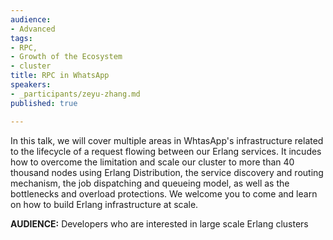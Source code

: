 ```yaml
---
audience:
- Advanced
tags:
- RPC,
- Growth of the Ecosystem
- cluster
title: RPC in WhatsApp
speakers:
- _participants/zeyu-zhang.md
published: true

---
```

In this talk, we will cover multiple areas in WhtasApp's infrastructure related to the lifecycle of a request flowing between our Erlang services. It incudes how to overcome the limitation and scale our cluster to more than 40 thousand nodes using Erlang Distribution, the service discovery and routing mechanism, the job dispatching and queueing model, as well as the bottlenecks and overload protections. We welcome you to come and learn on  how to build Erlang infrastructure at scale.

**AUDIENCE:**
Developers who are interested in large scale Erlang clusters

